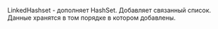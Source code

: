 LinkedHashset - дополняет HashSet. Добавляет связанный список.
Данные хранятся в том порядке в котором добавлены.